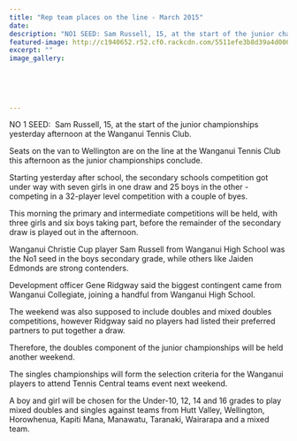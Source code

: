 ```yaml
---
title: "Rep team places on the line - March 2015"
date: 
description: "NO1 SEED: Sam Russell, 15, at the start of the junior championships yesterday afternoon at the Wanganui Tennis Club, from Wanganui Chronicle article 21/3/15..."
featured-image: http://c1940652.r52.cf0.rackcdn.com/5511efe3b8d39a4d0000013d/SamRussell,-Tennis,21,3,15.jpg
excerpt: ""
image_gallery:
    
    
    
    
    
---
```


<p>NO 1 SEED: &nbsp;Sam Russell, 15, at the start of the junior championships yesterday afternoon at the Wanganui Tennis Club.</p>
<p>Seats on the van to Wellington are on the line at the Wanganui Tennis Club this afternoon as the junior championships conclude.</p>
<p>Starting yesterday after school, the secondary schools competition got under way with seven girls in one draw and 25 boys in the other - competing in a 32-player level competition with a couple of byes.</p>
<p>This morning the primary and intermediate competitions will be held, with three girls and six boys taking part, before the remainder of the secondary draw is played out in the afternoon.</p>
<p>Wanganui Christie Cup player Sam Russell from Wanganui High School was the No1 seed in the boys secondary grade, while others like Jaiden Edmonds are strong contenders.</p>
<p>Development officer Gene Ridgway said the biggest contingent came from Wanganui Collegiate, joining a handful from Wanganui High School.</p>
<p>The weekend was also supposed to include doubles and mixed doubles competitions, however Ridgway said no players had listed their preferred partners to put together a draw.</p>
<p>Therefore, the doubles component of the junior championships will be held another weekend.</p>
<p>The singles championships will form the selection criteria for the Wanganui players to attend Tennis Central teams event next weekend.</p>
<p>A boy and girl will be chosen for the Under-10, 12, 14 and 16 grades to play mixed doubles and singles against teams from Hutt Valley, Wellington, Horowhenua, Kapiti Mana, Manawatu, Taranaki, Wairarapa and a mixed team.</p>

